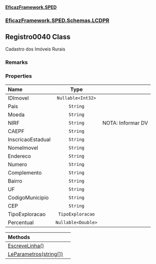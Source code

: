 #### [EficazFramework.SPED](EficazFrameworkSPED.md 'EficazFramework SPED')
### [EficazFramework.SPED.Schemas.LCDPR](EficazFramework.SPED.Schemas.LCDPR.md 'EficazFramework.SPED.Schemas.LCDPR')

## Registro0040 Class

Cadastro dos Imóveis Rurais

### Remarks
### Properties

| Name | Type | |
| :--- | :---: | :--- |
| IDImovel | `Nullable<Int32>` |  |
| Pais | `String` |  |
| Moeda | `String` |  |
| NIRF | `String` | NOTA: Informar DV |
| CAEPF | `String` |  |
| InscricaoEstadual | `String` |  |
| NomeImovel | `String` |  |
| Endereco | `String` |  |
| Numero | `String` |  |
| Complemento | `String` |  |
| Bairro | `String` |  |
| UF | `String` |  |
| CodigoMunicipio | `String` |  |
| CEP | `String` |  |
| TipoExploracao | `TipoExploracao` |  |
| Percentual | `Nullable<Double>` |  |

| Methods | |
| :--- | :--- |
| [EscreveLinha()](EficazFramework.SPED.Schemas.LCDPR/Registro0040/EscreveLinha().md 'EficazFramework.SPED.Schemas.LCDPR.Registro0040.EscreveLinha()') | |
| [LeParametros(string[])](EficazFramework.SPED.Schemas.LCDPR/Registro0040/LeParametros(string[]).md 'EficazFramework.SPED.Schemas.LCDPR.Registro0040.LeParametros(string[])') | |
